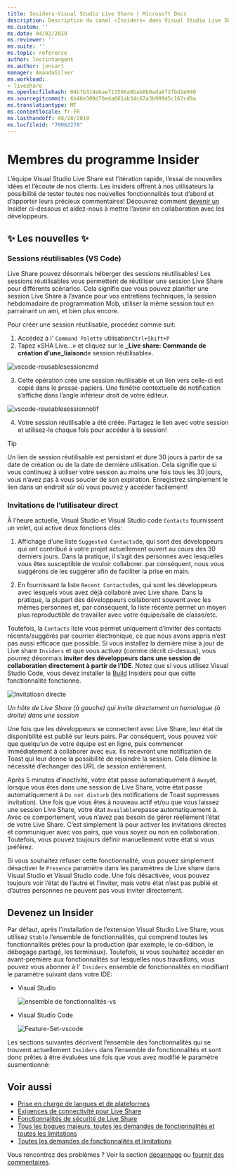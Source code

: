 ```yaml
---
title: Insiders-Visual Studio Live Share | Microsoft Docs
description: Description du canal «Insiders» dans Visual Studio Live Share.
ms.custom: ''
ms.date: 04/02/2019
ms.reviewer: ''
ms.suite: ''
ms.topic: reference
author: lostintangent
ms.author: joncart
manager: AmandaSilver
ms.workload:
- liveshare
ms.openlocfilehash: 04bfb314ebae711566a8bab8b0ada8f2fbd2e940
ms.sourcegitcommit: 6b46e300d76eda661ab34c67a3b909d5c162cd9a
ms.translationtype: MT
ms.contentlocale: fr-FR
ms.lasthandoff: 08/28/2019
ms.locfileid: "70062278"
---
```

<!--
Copyright © Microsoft Corporation
All rights reserved.
Creative Commons Attribution 4.0 License (International): https://creativecommons.org/licenses/by/4.0/legalcode
-->

# <a name="insiders"></a>Membres du programme Insider

L’équipe Visual Studio Live Share est l’itération rapide, l’essai de nouvelles idées et l’écoute de nos clients. Les insiders offrent à nos utilisateurs la possibilité de tester toutes nos nouvelles fonctionnalités tout d’abord et d’apporter leurs précieux commentaires! Découvrez comment [devenir un](#BecomeanInsider) Insider ci-dessous et aidez-nous à mettre l’avenir en collaboration avec les développeurs. 

## <a name="new-to-insiders"></a>✨ Les nouvelles ✨


### <a name="reusable-sessions-vs-code"></a>**Sessions réutilisables (VS Code)**

Live Share pouvez désormais héberger des sessions réutilisables! Les sessions réutilisables vous permettent de réutiliser une session Live Share pour différents scénarios. Cela signifie que vous pouvez planifier une session Live Share à l’avance pour vos entretiens techniques, la session hebdomadaire de programmation Mob, utiliser la même session tout en parrainant un ami, et bien plus encore.

Pour créer une session réutilisable, procédez comme suit:
1. Accédez à l' `Command Palette` utilisation`Ctrl+Shift+P`
1. Tapez «SHA Live...» et cliquez sur le **_Live share: Commande de création d’une_liaison**de session réutilisable».

![vscode-reusablesessioncmd](../media/vscode-cmdpalette-createreusablelink.png)

3. Cette opération crée une session réutilisable et un lien vers celle-ci est copié dans le presse-papiers. Une fenêtre contextuelle de notification s’affiche dans l’angle inférieur droit de votre éditeur.

![vscode-reusablesessionnotif](../media/vscode-notification-resuablesession.png)

4. Votre session réutilisable a été créée. Partagez le lien avec votre session et utilisez-le chaque fois pour accéder à la session!

> [!TIP] 
>Un lien de session réutilisable est persistant et dure 30 jours à partir de sa date de création ou de la date de dernière utilisation. Cela signifie que si vous continuez à utiliser votre session au moins une fois tous les 30 jours, vous n’avez pas à vous soucier de son expiration. Enregistrez simplement le lien dans un endroit sûr où vous pouvez y accéder facilement!
 

### <a name="direct-user-invitations"></a>**Invitations de l’utilisateur direct**

À l’heure actuelle, Visual Studio et Visual Studio code `Contacts` fournissent un volet, qui active deux fonctions clés:

1. Affichage d’une liste `Suggested Contacts`de, qui sont des développeurs qui ont contribué à votre projet actuellement ouvert au cours des 30 derniers jours. Dans la pratique, il s’agit des personnes avec lesquelles vous êtes susceptible de vouloir collaborer. par conséquent, nous vous suggérons de les suggérer afin de faciliter la prise en main.

2. En fournissant la liste `Recent Contacts`des, qui sont les développeurs avec lesquels vous avez déjà collaboré avec Live share. Dans la pratique, la plupart des développeurs collaborent souvent avec les mêmes personnes et, par conséquent, la liste récente permet un moyen plus reproductible de travailler avec votre équipe/salle de classe/etc.

Toutefois, la `Contacts` liste vous permet uniquement d’inviter des contacts récents/suggérés par courrier électronique, ce que nous avons appris n’est pas aussi efficace que possible. Si vous installez la dernière mise à jour de Live share `Insiders` et que vous activez (comme décrit ci-dessus), vous pourrez désormais **inviter des développeurs dans une session de collaboration directement à partir de l’IDE**. Notez que si vous utilisez Visual Studio Code, vous devez installer la [Build](https://code.visualstudio.com/insiders/) Insiders pour que cette fonctionnalité fonctionne.

![Invitatiosn directe](https://user-images.githubusercontent.com/116461/59691804-7ece0c00-9198-11e9-94fb-99ec89df91c9.gif)

<em>Un hôte de Live Share (à gauche) qui invite directement un homologue (à droite) dans une session</em>

Une fois que les développeurs se connectent avec Live Share, leur état de disponibilité est publié sur leurs pairs. Par conséquent, vous pouvez voir que quelqu’un de votre équipe est en ligne, puis commencer immédiatement à collaborer avec eux. Ils recevront une notification de Toast qui leur donne la possibilité de rejoindre la session. Cela élimine la nécessité d’échanger des URL de session entièrement.

Après 5 minutes d’inactivité, votre état passe automatiquement à `Away`et, lorsque vous êtes dans une session de Live Share, votre état passe automatiquement à `Do not disturb` (les notifications de Toast suprresses invitation). Une fois que vous êtes à nouveau actif et/ou que vous laissez une session Live Share, votre état `Available`repasse automatiquement à. Avec ce comportement, vous n’avez pas besoin de gérer réellement l’état de votre Live Share. C’est simplement là pour activer les invitations directes et communiquer avec vos pairs, que vous soyez ou non en collaboration. Toutefois, vous pouvez toujours définir manuellement votre état si vous préférez.

Si vous souhaitez refuser cette fonctionnalité, vous pouvez simplement désactiver le `Presence` paramètre dans les paramètres de Live share dans Visual Studio et Visual Studio code. Une fois désactivée, vous pouvez toujours voir l’état de l’autre et l’inviter, mais votre état n’est pas publié et d’autres personnes ne peuvent pas vous inviter directement.

 

## Devenez un Insider <a name="BecomeanInsider"></a>

Par défaut, après l’installation de l’extension Visual Studio Live Share, vous utilisez `Stable` l’ensemble de fonctionnalités, qui comprend toutes les fonctionnalités prêtes pour la production (par exemple, le co-édition, le débogage partagé, les terminaux). Toutefois, si vous souhaitez accéder en avant-première aux fonctionnalités sur lesquelles nous travaillons, vous pouvez vous abonner à l' `Insiders` ensemble de fonctionnalités en modifiant le paramètre suivant dans votre IDE:

* Visual Studio

    ![ensemble de fonctionnalités-vs](../media/feature-set-vs.png)

* Visual Studio Code 

    ![Feature-Set-vscode](../media/feature-set-vscode.png)

Les sections suivantes décrivent l’ensemble des fonctionnalités qui se trouvent actuellement `Insiders` dans l’ensemble de fonctionnalités et sont donc prêtes à être évaluées une fois que vous avez modifié le paramètre susmentionné:



## <a name="see-also"></a>Voir aussi

- [Prise en charge de langues et de plateformes](platform-support.md)
- [Exigences de connectivité pour Live Share](connectivity.md)
- [Fonctionnalités de sécurité de Live Share](security.md)
- [Tous les bogues majeurs, toutes les demandes de fonctionnalités et toutes les limitations](https://aka.ms/vsls-issues)
- [Toutes les demandes de fonctionnalités et limitations](https://aka.ms/vsls-feature-requests)

Vous rencontrez des problèmes ? Voir la section [dépannage](../troubleshooting.md) ou [fournir des commentaires](../support.md).
